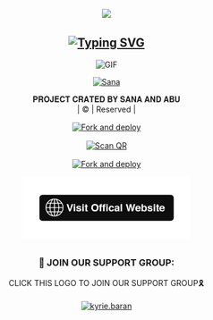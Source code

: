 <div align="center">
<div align="center">
  <p align="center">
<img src=https://i.imgur.com/W6iMjZ5.png>
</p>
 </a>
</p>



## [![Typing SVG](https://readme-typing-svg.herokuapp.com?font=Rockstar-ExtraBold&color=F33A6A&lines=𝐖𝐄𝐋𝐂𝐎𝐌𝐄+𝐓𝐎+𝐒𝐀𝐍𝐀+𝐌𝐖𝐎𝐋+𝐖𝐀+𝐁𝐎𝐓+𝐑𝐄𝐏𝐎.;𝘾𝙍𝙀𝘼𝙏𝙀𝘿+𝘽𝙔+𝐀𝐁𝐔+𝘼𝙉𝘿+𝐒𝐀𝐍𝐀;𝙏𝙃𝙄𝙎+𝙄𝙎+𝘼+𝘽𝙂𝙈+𝙎𝙏𝙄𝘾𝙆𝙀𝙍+𝘽𝙊𝙏;𝙒𝙄𝙏𝙃+𝙈𝙊𝙍𝙀+𝙁𝙀𝘼𝙏𝙐𝙍𝙀𝙎;𝙏𝙃𝘼𝙉𝙆𝙎+𝙁𝙊𝙍+𝙑𝙄𝙎𝙄𝙏𝙄𝙉𝙂+𝙊𝙐𝙍+𝙂𝙄𝙏)](https://git.io/typing-svg)

 </a>
</p>
<div align="center">
  <p align="center">
<img src="https://i.imgur.com/GQi3ysm.jpg" alt="GIF" width="300" height="280"/>
</p>

  <p align="center">
<a href="#"><img title="Sana" src="https://img.shields.io/badge/Abu-Sana-green?colorA=%23ff0000&colorB=%23017e40&style=for-the-badge"></a>
</p>
</div>
<p align="center">
𝐏𝐑𝐎𝐉𝐄𝐂𝐓 𝐂𝐑𝐀𝐓𝐄𝐃 𝐁𝐘 𝐒𝐀𝐍𝐀 𝐀𝐍𝐃 𝐀𝐁𝐔
    <br>
       | © |
        Reserved |
    <br> 
</p>



<a href="https://github.com/Ajx-Abu/Sana-Mwol/fork"><img align="center" src="https://i.imgur.com/vUIRd80.png" alt="Fork and deploy" height="112" width="300" /></a>
<br>
<div>
<a href="https://replit.com/@Arx-Abu/ABU-SER-QR?v=1"><img align="center" src="https://i.imgur.com/SYoMXG2.png" alt="Scan QR" height="112" width="300" /></a>
<br>

<a href="https://heroku.com/deploy?template=https://github.com/Ajx-Abu/Sana-Mwol"><img align="center" src="https://i.imgur.com/eb2xb9u.png" alt="Fork and deploy" height="112" width="300" /></a>
   <br>
<div>
<a href="https://abuser1.yolasite.com/"><img src="/language/web.png" alt="Visit Website" height="112" width="300" border="0"></a>

##
  <h3 align="center">📢 JOIN OUR SUPPORT GROUP:</h3>
<p align="center">
CLICK THIS LOGO TO JOIN OUR SUPPORT GROUP🎗️
    <br>
<br>
  <a href="https://chat.whatsapp.com/Bq0eHs3UpGJ2BKIHOmy7mk" target="blank"><img align="center" src="https://i.imgur.com/UPo3niq.png" alt="kyrie.baran" height="100" width="300" /></a>
</p> 
